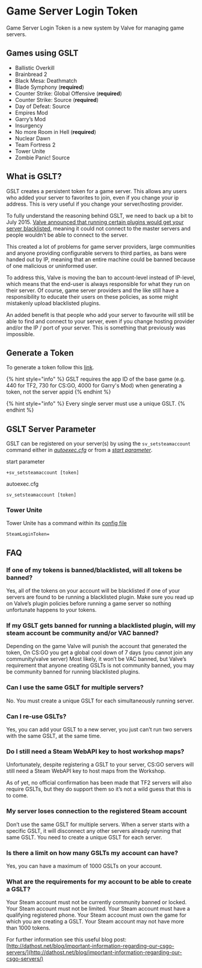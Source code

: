 # Game Server Login Token

Game Server Login Token is a new system by Valve for managing game servers.

## Games using GSLT

* Ballistic Overkill
* Brainbread 2
* Black Mesa: Deathmatch
* Blade Symphony \(**required**\)
* Counter Strike: Global Offensive \(**required**\)
* Counter Strike: Source \(**required**\)
* Day of Defeat: Source
* Empires Mod
* Garry’s Mod
* Insurgency
* No more Room in Hell \(**required**\)
* Nuclear Dawn
* Team Fortress 2
* Tower Unite
* Zombie Panic! Source

## What is GSLT?

GSLT creates a persistent token for a game server. This allows any users who added your server to favorites to join, even if you change your ip address. This is very useful if you change your server/hosting provider.

To fully understand the reasoning behind GSLT, we need to back up a bit to July 2015. [Valve announced that running certain plugins would get your server blacklisted](http://dathost.net/blog/important-information-regarding-our-csgo-servers/), meaning it could not connect to the master servers and people wouldn’t be able to connect to the server.

This created a lot of problems for game server providers, large communities and anyone providing configurable servers to third parties, as bans were handed out by IP, meaning that an entire machine could be banned because of one malicious or uninformed user.

To address this, Valve is moving the ban to account-level instead of IP-level, which means that the end-user is always responsible for what they run on their server. Of course, game server providers and the like still have a responsibility to educate their users on these policies, as some might mistakenly upload blacklisted plugins.

An added benefit is that people who add your server to favourite will still be able to find and connect to your server, even if you change hosting provider and/or the IP / port of your server. This is something that previously was impossible.

## Generate a Token

To generate a token follow this [link](http://steamcommunity.com/dev/managegameservers).

{% hint style="info" %}
GSLT requires the app ID of the base game \(e.g. 440 for TF2, 730 for CS:GO, 4000 for Garry's Mod\) when generating a token, not the server appid
{% endhint %}

{% hint style="info" %}
Every single server must use a unique GSLT.
{% endhint %}

## GSLT Server Parameter

GSLT can be registered on your server\(s\) by using the `sv_setsteamaccount` command either in [_autoexec.cfg_](../configuration/game-server-config.md) or from a [_start parameter_](../configuration/start-parameters.md).

start parameter

`+sv_setsteamaccount [token]`

autoexec.cfg

`sv_setsteamaccount [token]`

### Tower Unite

Tower Unite has a command within its [config file](../configuration/game-server-config.md)

`SteamLoginToken=`

## FAQ

### If one of my tokens is banned/blacklisted, will all tokens be banned?

Yes, all of the tokens on your account will be blacklisted if one of your servers are found to be running a blacklisted plugin. Make sure you read up on Valve’s plugin policies before running a game server so nothing unfortunate happens to your tokens.

### If my GSLT gets banned for running a blacklisted plugin, will my steam account be community and/or VAC banned?

Depending on the game Valve will punish the account that generated the token, On CS:GO you get a global cool down of 7 days \(you cannot join any community/valve server\) Most likely, it won’t be VAC banned, but Valve’s requirement that anyone creating GSLTs is not community banned, you may be community banned for running blacklisted plugins.

### Can I use the same GSLT for multiple servers?

No. You must create a unique GSLT for each simultaneously running server.

### Can I re-use GSLTs?

Yes, you can add your GSLT to a new server, you just can’t run two servers with the same GSLT, at the same time.

### Do I still need a Steam WebAPI key to host workshop maps?

Unfortunately, despite registering a GSLT to your server, CS:GO servers will still need a Steam WebAPI key to host maps from the Workshop.

As of yet, no official confirmation has been made that TF2 servers will also require GSLTs, but they do support them so it’s not a wild guess that this is to come.

### My server loses connection to the registered Steam account

Don’t use the same GSLT for multiple servers. When a server starts with a specific GSLT, it will disconnect any other servers already running that same GSLT. You need to create a unique GSLT for each server.

### Is there a limit on how many GSLTs my account can have?

Yes, you can have a maximum of 1000 GSLTs on your account.

### What are the requirements for my account to be able to create a GSLT?

Your Steam account must not be currently community banned or locked. Your Steam account must not be limited. Your Steam account must have a qualifying registered phone. Your Steam account must own the game for which you are creating a GSLT. Your Steam account may not have more than 1000 tokens.

For further information see this useful blog post: [http://dathost.net/blog/important-information-regarding-our-csgo-servers/](http://dathost.net/blog/important-information-regarding-our-csgo-servers/)

